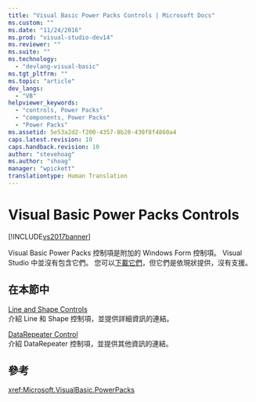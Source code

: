 ```yaml
---
title: "Visual Basic Power Packs Controls | Microsoft Docs"
ms.custom: ""
ms.date: "11/24/2016"
ms.prod: "visual-studio-dev14"
ms.reviewer: ""
ms.suite: ""
ms.technology: 
  - "devlang-visual-basic"
ms.tgt_pltfrm: ""
ms.topic: "article"
dev_langs: 
  - "VB"
helpviewer_keywords: 
  - "controls, Power Packs"
  - "components, Power Packs"
  - "Power Packs"
ms.assetid: 5e53a2d2-f200-4357-8b20-430f8f4860a4
caps.latest.revision: 10
caps.handback.revision: 10
author: "stevehoag"
ms.author: "shoag"
manager: "wpickett"
translationtype: Human Translation
---
```

# Visual Basic Power Packs Controls
[!INCLUDE[vs2017banner](../../../csharp/includes/vs2017banner.md)]

Visual Basic Power Packs 控制項是附加的 Windows Form 控制項。  Visual Studio 中並沒有包含它們。  您可以[下載它們](http://go.microsoft.com/fwlink/?LinkId=321343)，但它們是依現狀提供，沒有支援。  
  
## 在本節中  
 [Line and Shape Controls](../../../visual-basic/developing-apps/windows-forms/line-and-shape-controls-visual-studio.md)  
 介紹 Line 和 Shape 控制項，並提供詳細資訊的連結。  
  
 [DataRepeater Control](../../../visual-basic/developing-apps/windows-forms/datarepeater-control-visual-studio.md)  
 介紹 DataRepeater 控制項，並提供其他資訊的連結。  
  
## 參考  
 <xref:Microsoft.VisualBasic.PowerPacks>